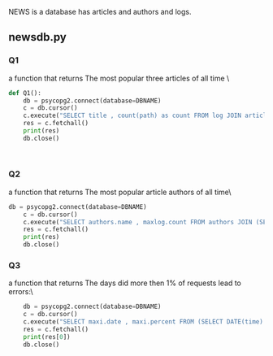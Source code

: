 
NEWS is a database has articles and authors and logs.
## newsdb.py

### Q1 
a function that returns The most popular three articles of all time \

```python
def Q1():
    db = psycopg2.connect(database=DBNAME)
    c = db.cursor()
    c.execute("SELECT title , count(path) as count FROM log JOIN articles on concat( '/article/',articles.slug) = log.path WHERE path like '%article%' GROUP BY title ORDER BY count desc limit 3;")
    res = c.fetchall()
    print(res)
    db.close()
    
    
```

### Q2
a function that returns The most popular article authors of all time\
```python
db = psycopg2.connect(database=DBNAME)
    c = db.cursor()
    c.execute("SELECT authors.name , maxlog.count FROM authors JOIN (SELECT articles.author , count(path) as count FROM log JOIN articles on concat( '/article/',articles.slug) = log.path WHERE path like '%article%' GROUP BY articles.author ORDER BY count desc) as maxlog on authors.id = maxlog.author ORDER BY maxlog.count desc;")    
    res = c.fetchall()
    print(res)
    db.close()
```

### Q3 
a function that returns The days did more then 1% of requests lead to errors:\

``` python
    db = psycopg2.connect(database=DBNAME)
    c = db.cursor()
    c.execute("SELECT maxi.date , maxi.percent FROM (SELECT DATE(time) as date, count(status), ROUND(100.*count(status)  / total.num,2) AS percent FROM   log JOIN (select DATE(time) as date ,count(status) as num from log  group by DATE(time) ORDER BY date) as total ON total.date = DATE(time) WHERE status != '200 OK'  GROUP BY  DATE(time), total.num ORDER BY total.num desc  ) as maxi WHERE maxi.percent > 1. ;")    
    res = c.fetchall()
    print(res[0])
    db.close()
```

